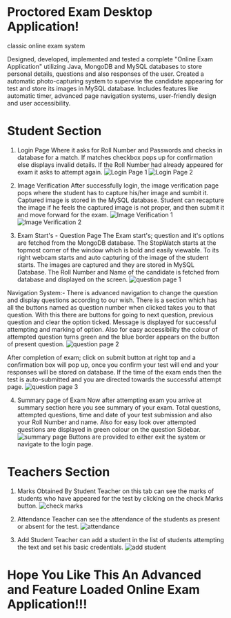 # Proctored Exam Desktop Application!

classic online exam system

Designed, developed, implemented and tested a complete "Online Exam Application" utilizing Java, MongoDB and MySQL databases to store personal details, questions and also responses of the user. 
Created a automatic photo-capturing system to supervise the candidate appearing for test and store its images in MySQL database. 
Includes features like automatic timer, advanced page navigation systems, user-friendly design and user accessibility. 

# Student Section
1) Login Page 
  Where it asks for Roll Number and Passwords and checks in database for a match.
  If matches checkbox pops up for confirmation else displays invalid details. If the Roll Number had already appeared for exam it asks to attempt again.
![Login Page 1](https://user-images.githubusercontent.com/92647170/145339918-4c4bacca-4a6d-4fac-bf41-67acd98a743e.jpg)
![Login Page 2](https://user-images.githubusercontent.com/92647170/145339927-ba40fdff-56c7-4eeb-9db5-80677823547d.jpg)

2) Image Verification
   After successfully login, the image verification page pops where the student has to capture his/her image and sumbit it.
   Captured image is stored in the MySQL database.
   Student can recapture the image if he feels the captured image is not proper, and then submit it and move forward for the exam.
![Image Verification 1](https://user-images.githubusercontent.com/92647170/145340339-cc3a2ed4-8c33-423e-9d71-dbe108f0f146.jpg)
![Image Verification 2](https://user-images.githubusercontent.com/92647170/145340348-232b6667-7e4d-4287-a0de-c7dfefd72fb5.jpg)

3) Exam Start's - Question Page
  The Exam start's; question and it's options are fetched from the MongoDB database.
  The StopWatch starts at the topmost corner of the window which is bold and easily viewable. 
  To its right webcam starts and auto capturing of the image of the student starts. The images are captured and they are stored in MySQL Database. 
  The Roll Number and Name of the candidate is fetched from database and displayed on the screen.
  ![question page 1](https://user-images.githubusercontent.com/92647170/145342293-04f54ebd-ea5e-4549-bee5-82a43598651f.jpg)
  
  Navigation System:- 
    There is advanced navigation to change the question and display questions according to our wish. 
    There is a section which has all the buttons named as question number when clicked takes you to that question. 
    With this there are buttons for going to next question, previous question and clear the option ticked. 
    Message is displayed for successful attempting and marking of option. 
    Also for easy accessibility the colour of attempted question turns green and the blue border appears on the button of present question.
    ![question page 2](https://user-images.githubusercontent.com/92647170/145342311-4245a9ad-0748-459f-8950-8155383624b5.jpg)
    
  After completion of exam; click on submit button at right top and a confirmation box will pop up,
  once you confirm your test will end and your responses will be stored on database. 
  If the time of the exam ends then the test is auto-submitted and you are directed towards the successful attempt page.
  ![question page 3](https://user-images.githubusercontent.com/92647170/145342771-0b9d0dbd-1149-47d0-8da6-07f06b7572f5.jpg)
  
4) Summary page of Exam
  Now after attempting exam you arrive at summary section here you see summary of your exam.
  Total questions, attempted questions, time and date of your test submission and also your Roll Number and name.
  Also for easy look over attempted questions are displayed in green colour on the question Sidebar.
  ![summary page](https://user-images.githubusercontent.com/92647170/145343715-e45df6bb-4471-404c-b7c4-de2aeadd5518.jpg)
  Buttons are provided to either exit the system or navigate to the login page.

# Teachers Section
1) Marks Obtained By Student
  Teacher on this tab can see the marks of students who have appeared for the test by clicking on the check Marks button.
  ![check marks](https://user-images.githubusercontent.com/92647170/145344203-0524cc1e-5eb6-4d13-aca5-176bb0d8eb4a.jpg)

2) Attendance
  Teacher can see the attendance of the students as present or absent for the test.
  ![attendance](https://user-images.githubusercontent.com/92647170/145344310-fe9e20d5-d984-41af-988a-a447412afe7e.jpg)

3) Add Student
  Teacher can add a student in the list of students attempting the text and set his basic credentials.
  ![add student](https://user-images.githubusercontent.com/92647170/145344405-074e3eb0-0e7b-432d-ad65-485097f68599.jpg)

# Hope You Like This An Advanced and Feature Loaded Online Exam Application!!!
